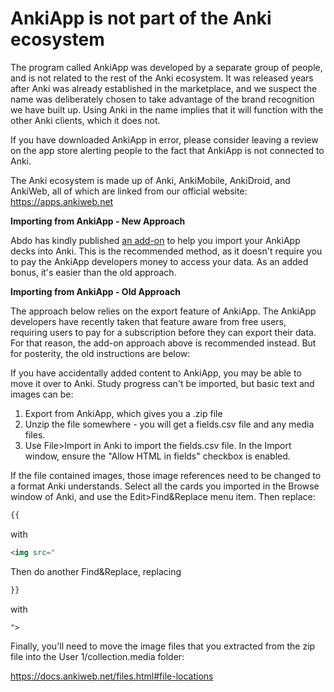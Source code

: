 # AnkiApp is not part of the Anki ecosystem

The program called AnkiApp was developed by a separate group of people, and is not related to the rest of the Anki ecosystem. It was released years after Anki was already established in the marketplace, and we suspect the name was deliberately chosen to take advantage of the brand recognition we have built up. Using Anki in the name implies that it will function with the other Anki clients, which it does not.

If you have downloaded AnkiApp in error, please consider leaving a review on the app store alerting people to the fact that AnkiApp is not connected to Anki.

The Anki ecosystem is made up of Anki, AnkiMobile, AnkiDroid, and AnkiWeb, all of which are linked from our official website: <https://apps.ankiweb.net>

**Importing from AnkiApp - New Approach**

Abdo has kindly published [an add-on](https://ankiweb.net/shared/info/2072125761) to help you import your AnkiApp decks into Anki. This is the recommended method, as it
doesn't require you to pay the AnkiApp developers money to access your data. As an added
bonus, it's easier than the old approach.

**Importing from AnkiApp - Old Approach**

The approach below relies on the export feature of AnkiApp. The AnkiApp developers have recently
taken that feature aware from free users, requiring users to pay for a subscription before they
can export their data. For that reason, the add-on approach above is recommended instead. But for posterity, the old instructions are below:

If you have accidentally added content to AnkiApp, you may be able to move it over to Anki. Study progress can't be imported, but basic text and images can be:

1. Export from AnkiApp, which gives you a .zip file
2. Unzip the file somewhere - you will get a fields.csv file and any media files.
3. Use File>Import in Anki to import the fields.csv file. In the Import window, ensure the "Allow HTML in fields" checkbox is enabled.

If the file contained images, those image references need to be changed to a format Anki understands. Select all the cards you imported in the Browse window of Anki, and use the Edit>Find&Replace menu item. Then replace:

```html
{{
```

with

```html
<img src="
```

Then do another Find&Replace, replacing

```html
}}
```

with

```html
">
```

Finally, you'll need to move the image files that you extracted from the zip file into the User 1/collection.media folder:

<https://docs.ankiweb.net/files.html#file-locations>
